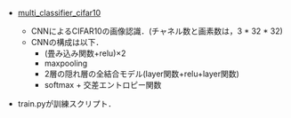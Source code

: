 - [multi_classifier_cifar10](https://github.com/Renya-Kujirada/pytorch_deeplearning_programming/tree/master/src/multi_classifier_cifar10)
  - CNNによるCIFAR10の画像認識．(チャネル数と画素数は，3 * 32 * 32)
  - CNNの構成は以下．
    - (畳み込み関数+relu)×2
    - maxpooling
    - 2層の隠れ層の全結合モデル(layer関数+relu+layer関数)
    - softmax + 交差エントロピー関数

- train.pyが訓練スクリプト．
